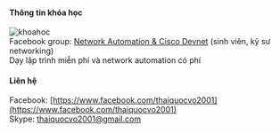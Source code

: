 #### Thông tin khóa học
![khoahoc](https://scontent.fsgn2-1.fna.fbcdn.net/v/t1.0-9/132065720_1135071573617891_8160983629105542981_o.jpg?_nc_cat=107&ccb=2&_nc_sid=825194&_nc_ohc=A5RdLHXcudAAX8dh6HC&_nc_ht=scontent.fsgn2-1.fna&oh=44c9f3de774593fb5137aa10a545af85&oe=600BBD0C)  
Facebook group: [Network Automation & Cisco Devnet](https://www.facebook.com/groups/networkautomation2001/) (sinh viên, kỹ sư networking)   
Dạy lập trình miễn phí và network automation có phí 

#### Liên hệ
Facebook: [https://www.facebook.com/thaiquocvo2001](https://www.facebook.com/thaiquocvo2001)          
Skype: thaiquocvo2001@gmail.com   
